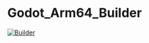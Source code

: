 # Godot_Arm64_Builder

[![Builder](https://github.com/raj-extremegamerz/Godot_Arm64_Builder/actions/workflows/Builder.yml/badge.svg?branch=main&event=schedule)](https://github.com/raj-extremegamerz/Godot_Arm64_Builder/actions/workflows/Builder.yml)
